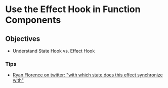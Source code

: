 # Use the Effect Hook in Function Components

## Objectives

- Understand State Hook vs. Effect Hook

<!-- Speaker Notes

1. Go to /average-react-app
2. Add useEffect
3. Explain with basic console log
4. Explain dependency array
5. Talk about how useEffect can't take an async func
6. Put function inside useEffect
7. Show no dep array, empty array, text inside array, etc.

 -->

### Tips

- [Ryan Florence on twitter: "with which state does this effect synchronize with"](https://twitter.com/ryanflorence/status/1125041041063665666?s=20)
